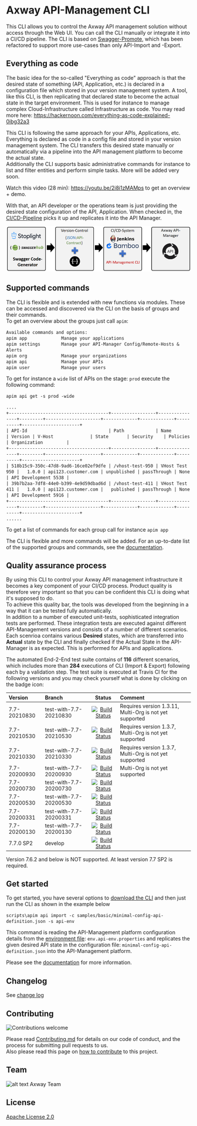 # Axway API-Management CLI

This CLI allows you to control the Axway API management solution without access through the Web UI. You can call the CLI manually or integrate it into a CI/CD pipeline. The CLI is based on [Swagger-Promote](https://github.com/Axway-API-Management-Plus/apimanager-swagger-promote), which has been refactored to support more use-cases than only API-Import and -Export.

## Everything as code
The basic idea for the so-called "Everything as code" approach is that the desired state of something (API, Application, etc.) is declared in a configuration file which stored in your version management system. A tool, like this CLI, is then replicating that declared state to become the actual state in the target environment. This is used for instance to manage complex Cloud-Infrastructure called Infrastructure as code. You may read more here: https://hackernoon.com/everything-as-code-explained-0ibg32a3  
  
This CLI is following the same approach for your APIs, Applications, etc. Everything is declared as code in a config file and stored in your version management system. The CLI transfers this desired state manually or automatically via a pipeline into the API management platform to become the actual state.  
Additionally the CLI supports basic administrative commands for instance to list and filter entities and perform simple tasks. More will be added very soon.    

Watch this video (28 min): https://youtu.be/2i8i1zMAMps to get an overview + demo.

With that, an API developer or the operations team is just providing the desired state configuration of the API, Application. When checked in, the [CI/CD-Pipeline](https://github.com/Axway-API-Management-Plus/apim-cli/wiki/7.-Pipeline-integration) picks it up and replicates it into the API Manager. 

![API Manager CLI overview](https://github.com/Axway-API-Management-Plus/apim-cli/blob/develop/misc/images/apim-cli-overview.png )

## Supported commands

The CLI is flexible and is extended with new functions via modules. These can be accessed and discovered via the CLI on the basis of groups and their commands.  
To get an overview about the groups just call `apim`:
```
Available commands and options:
apim app             Manage your applications 
apim settings        Manage your API-Manager Config/Remote-Hosts & Alerts
apim org             Manage your organizations
apim api             Manage your APIs 
apim user            Manage your users 
```
To get for instance a `wide` list of APIs on the stage: `prod` execute the following command:
```
apim api get -s prod -wide
```
```
....
+--------------------------------------+-----------------+----------------+---------+---------------------+-------------+-------------+----------+----------------------+
| API-Id                               | Path            | Name           | Version | V-Host              | State       | Security    | Policies | Organization         |
+--------------------------------------+-----------------+----------------+---------+---------------------+-------------+-------------+----------+----------------------+
| 518b15c9-350c-47d8-9ad6-16ce02ef9dfe | /vhost-test-950 | VHost Test 950 |   1.0.0 | api123.customer.com | unpublished | passThrough | None     | API Development 5538 |
| 39b7b2aa-7df8-44e0-b399-4e9d59dbad6d | /vhost-test-411 | VHost Test 411 |   1.0.0 | api123.customer.com |   published | passThrough | None     | API Development 5916 |
+--------------------------------------+-----------------+----------------+---------+---------------------+-------------+-------------+----------+----------------------+
......
```

To get a list of commands for each group call for instance `apim app`

The CLI is flexible and more commands will be added. For an up-to-date list of the supported groups and commands, see the [documentation](https://github.com/Axway-API-Management-Plus/apim-cli/wiki#supported-commands).

## Quality assurance process
By using this CLI to control your Axway API management infrastructure it becomes a key component of your CI/CD process. Product quality is therefore very important so that you can be confident this CLI is doing what it's supposed to do.  
To achieve this quality bar, the tools was developed from the beginning in a way that it can be tested fully automatically.  
In addition to a number of executed unit-tests, sophisticated integration tests are performed. These integration tests are executed against different API-Management versions and consists of a number of different scenarios. Each scenrioa contains various __Desired__ states, which are transferred into __Actual__ state by the CLI and finally checked if the Actual State in the API-Manager is as expected. This is performed for APIs and applications.   

The automated End-2-End test suite contains of __116__ different scenarios, which includes more than __284__ executions of CLI (Import & Export) following each by a validation step. The test suite is executed at Travis CI for the following versions and you may check yourself what is done by clicking on the badge icon:  

| Version       | Branch               | Status | Comment | 
| :---          | :---                 | :---:  | :--- |
| 7.7-20210830    | test-with-7.7-20210830  | [![Build Status](https://img.shields.io/travis/Axway-API-Management-Plus/apim-cli/test-with-7.7-20210830)](https://app.travis-ci.com/github/Axway-API-Management-Plus/apim-cli/branches)|Requires version 1.3.11, Multi-Org is not yet supported|
| 7.7-20210530    | test-with-7.7-20210530  | [![Build Status](https://img.shields.io/travis/Axway-API-Management-Plus/apim-cli/test-with-7.7-20210530)](https://app.travis-ci.com/github/Axway-API-Management-Plus/apim-cli/branches)|Requires version 1.3.7, Multi-Org is not yet supported|
| 7.7-20210330    | test-with-7.7-20210330  | [![Build Status](https://img.shields.io/travis/Axway-API-Management-Plus/apim-cli/test-with-7.7-20210330)](https://app.travis-ci.com/github/Axway-API-Management-Plus/apim-cli/branches)|Requires version 1.3.7, Multi-Org is not yet supported|
| 7.7-20200930    | test-with-7.7-20200930  | [![Build Status](https://img.shields.io/travis/Axway-API-Management-Plus/apim-cli/test-with-7.7-20200930)](https://app.travis-ci.com/github/Axway-API-Management-Plus/apim-cli/branches)|Multi-Org is not yet supported|
| 7.7-20200730    | test-with-7.7-20200730  | [![Build Status](https://img.shields.io/travis/Axway-API-Management-Plus/apim-cli/test-with-7.7-20200730)](https://app.travis-ci.com/github/Axway-API-Management-Plus/apim-cli/branches)||
| 7.7-20200530    | test-with-7.7-20200530  | [![Build Status](https://img.shields.io/travis/Axway-API-Management-Plus/apim-cli/test-with-7.7-20200530)](https://app.travis-ci.com/github/Axway-API-Management-Plus/apim-cli/branches)||
| 7.7-20200331    | test-with-7.7-20200331  | [![Build Status](https://img.shields.io/travis/Axway-API-Management-Plus/apim-cli/test-with-7.7-20200331)](https://app.travis-ci.com/github/Axway-API-Management-Plus/apim-cli/branches)||
| 7.7-20200130    | test-with-7.7-20200130  | [![Build Status](https://img.shields.io/travis/Axway-API-Management-Plus/apim-cli/test-with-7.7-20200130)](https://app.travis-ci.com/github/Axway-API-Management-Plus/apim-cli/branches)||
| 7.7.0 SP2       | develop                 | [![Build Status](https://img.shields.io/travis/Axway-API-Management-Plus/apim-cli/develop)](https://app.travis-ci.com/github/Axway-API-Management-Plus/apim-cli/branches)||

Version 7.6.2 and below is NOT supported. At least version 7.7 SP2 is required.  

## Get started

To get started, you have several options to [download the CLI](https://github.com/Axway-API-Management-Plus/apim-cli/wiki/1.-How-to-get-started) and then just run the CLI as shown in the example below

```
scripts\apim api import -c samples/basic/minimal-config-api-definition.json -s api-env
```
This command is reading the API-Management platform configuration details from the [environment file](https://github.com/Axway-API-Management-Plus/apim-cli/wiki/8.2.-Environment-property-files): `env.api-env.properties` and replicates the given desired API state in the configuration file: `minimal-config-api-definition.json` into the API-Management platform. 

Please see the [documentation](https://github.com/Axway-API-Management-Plus/apim-cli/wikis) for more information.  

## Changelog
See [change log](CHANGELOG.md)

## Contributing

![Contributions welcome](https://img.shields.io/badge/contributions-welcome-brightgreen)  

Please read [Contributing.md](https://github.com/Axway-API-Management-Plus/Common/blob/master/Contributing.md) for details on our code of conduct, and the process for submitting pull requests to us.  
Also please read this page on [how to contribute](https://github.com/Axway-API-Management-Plus/apimanager-swagger-promote/wiki/7.1-Contribute-to-this-project) to this project.

## Team

![alt text][Axwaylogo] Axway Team

[Axwaylogo]: https://github.com/Axway-API-Management/Common/blob/master/img/AxwayLogoSmall.png  "Axway logo"


## License
[Apache License 2.0](/LICENSE)
